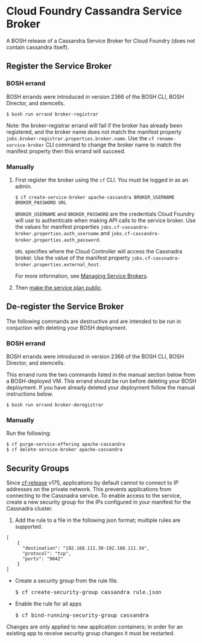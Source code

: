 # Cloud Foundry Cassandra Service Broker

A BOSH release of a Cassandra Service Broker for Cloud Foundry (does not contain cassandra itself).

## Register the Service Broker<a name="register_broker"></a>

### BOSH errand

BOSH errands were introduced in version 2366 of the BOSH CLI, BOSH Director, and stemcells.

```
$ bosh run errand broker-registrar
```

Note: the broker-registrar errand will fail if the broker has already been registered, and the broker name does not match the manifest property `jobs.broker-registrar.properties.broker.name`. Use the `cf rename-service-broker` CLI command to change the broker name to match the manifest property then this errand will succeed.

### Manually

1. First register the broker using the `cf` CLI.  You must be logged in as an admin.

    ```
    $ cf create-service-broker apache-cassandra BROKER_USERNAME BROKER_PASSWORD URL
    ```

    `BROKER_USERNAME` and `BROKER_PASSWORD` are the credentials Cloud Foundry will use to authenticate when making API calls to the service broker. Use the values for manifest properties `jobs.cf-cassandra-broker.properties.auth_username` and `jobs.cf-cassandra-broker.properties.auth_password`.

    `URL` specifies where the Cloud Controller will access the Cassnadra broker. Use the value of the manifest property `jobs.cf-cassnadra-broker.properties.external_host`.

    For more information, see [Managing Service Brokers](http://docs.cloudfoundry.org/services/managing-service-brokers.html).

2. Then [make the service plan public](http://docs.cloudfoundry.org/services/managing-service-brokers.html#make-plans-public).


## De-register the Service Broker<a name="deregister_broker"></a>

The following commands are destructive and are intended to be run in conjuction with deleting your BOSH deployment.

### BOSH errand

BOSH errands were introduced in version 2366 of the BOSH CLI, BOSH Director, and stemcells.

This errand runs the two commands listed in the manual section below from a BOSH-deployed VM. This errand should be run before deleting your BOSH deployment. If you have already deleted your deployment follow the manual instructions below.

```
$ bosh run errand broker-deregistrar
```

### Manually

Run the following:

```
$ cf purge-service-offering apache-cassandra
$ cf delete-service-broker apache-cassandra
```

## Security Groups<a name="register_broker"></a>

Since [cf-release](https://github.com/cloudfoundry/cf-release) v175, applications by default cannot to connect to IP addresses on the private network. This prevents applications from connecting to the Cassnadra service. To enable access to the service, create a new security group for the IPs configured in your manifest for the Cassnadra cluster.

1. Add the rule to a file in the following json format; multiple rules are supported.

  ```
  [
      {
        "destination": "192.168.111.30-192.168.111.34",
        "protocol": "tcp",
        "ports": "9042"
      }
  ]
  ```
- Create a security group from the rule file.
  <pre class="terminal">
  $ cf create-security-group cassandra rule.json
  </pre>
- Enable the rule for all apps
  <pre class="terminal">
  $ cf bind-running-security-group cassandra
  </pre>

Changes are only applied to new application containers; in order for an existing app to receive security group changes it must be restarted.

